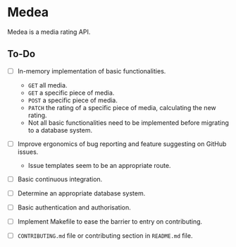 # Medea
Medea is a media rating API.

## To-Do
- [ ] In-memory implementation of basic functionalities.
  - `GET` all media.
  - `GET` a specific piece of media.
  - `POST` a specific piece of media.
  - `PATCH` the rating of a specific piece of media, calculating the new rating.
  - Not all basic functionalities need to be implemented before migrating to a database system.
- [ ] Improve ergonomics of bug reporting and feature suggesting on GitHub issues.
  - Issue templates seem to be an appropriate route.
- [ ] Basic continuous integration.
- [ ] Determine an appropriate database system.
- [ ] Basic authentication and authorisation.
- [ ] Implement Makefile to ease the barrier to entry on contributing.
- [ ] `CONTRIBUTING.md` file or contributing section in `README.md` file.

